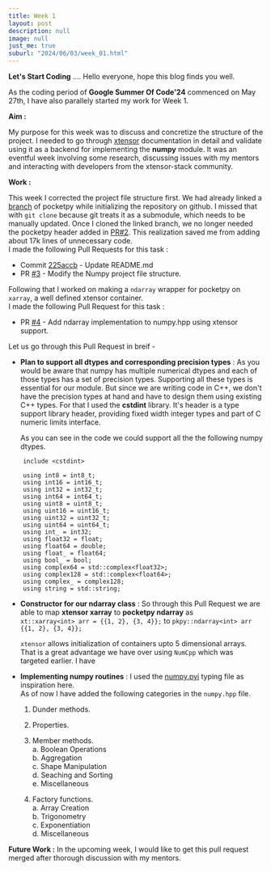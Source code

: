 ```yaml
---
title: Week 1
layout: post
description: null
image: null
just_me: true
suburl: "2024/06/03/week_01.html"
---
```

**Let's Start Coding**
.... Hello everyone, hope this blog finds you well.

As the coding period of **Google Summer Of Code'24** commenced on May 27th, I have also parallely started my work for Week 1.

**Aim :**

My purpose for this week was to discuss and concretize the structure of the project. I needed to go through [xtensor](https://xtensor.readthedocs.io/en/latest/) documentation in detail and validate using it as a backend for implementing the **numpy** module. It was an eventful week involving some research, discussing issues with my mentors and interacting with developers from the xtensor-stack community.

**Work :**

This week I corrected the project file structure first. We had already linked a [branch](https://github.com/pocketpy/pocketpy/tree/9bb19f4c9cf19159a9486281d20a55f25362d1d2) of pocketpy while initializing the repository on github. I missed that with `git clone` because git treats it as a submodule, which needs to be manually updated. Once I cloned the linked branch, we no longer needed the pocketpy header added in [PR#2](https://github.com/pocketpy/gsoc-2024-dev/pull/2). This realization saved me from adding about 17k lines of unnecessary code. \
I made the following Pull Requests for this task :
- Commit [225accb](https://github.com/pocketpy/gsoc-2024-dev/commit/225accb510656633584e167fd83ccff27460ffb9) -  Update README.md
- PR [#3](https://github.com/pocketpy/gsoc-2024-dev/pull/3) - Modify the Numpy project file structure.

Following that I worked on making a `ndarray` wrapper for pocketpy on `xarray`, a well defined xtensor container. \
I made the following Pull Request for this task :
- PR [#4](https://github.com/pocketpy/gsoc-2024-dev/pull/4) - Add ndarray implementation to numpy.hpp using xtensor support.

Let us go through this Pull Request in breif - 

- **Plan to support all dtypes and corresponding precision types** : As you would be aware that numpy has multiple numerical dtypes and each of those types has a set of precision types. Supporting all these types is essential for our module. But since we are writing code in C++, we don't have the precision types at hand and have to design them using existing C++ types. For that I used the **cstdint** library. It's header is a type support library header, providing fixed width integer types and part of C numeric limits interface.

  As you can see in the code we could support all the the following numpy dtypes.
```
    include <cstdint>

    using int8 = int8_t;
    using int16 = int16_t;
    using int32 = int32_t;
    using int64 = int64_t;
    using uint8 = uint8_t;
    using uint16 = uint16_t;
    using uint32 = uint32_t;
    using uint64 = uint64_t;
    using int_ = int32;
    using float32 = float;
    using float64 = double;
    using float_ = float64;
    using bool_ = bool;
    using complex64 = std::complex<float32>;
    using complex128 = std::complex<float64>;
    using complex_ = complex128;
    using string = std::string;
```
- **Constructor for our ndarray class** : So through this Pull Request we are able to map **xtensor xarray** to **pocketpy ndarray** as \
  `xt::xarray<int> arr = {{1, 2}, {3, 4}};` to `pkpy::ndarray<int> arr {{1, 2}, {3, 4}};`

  `xtensor` allows initialization of containers upto 5 dimensional arrays. That is a great advantage we have over using `NumCpp` which was targeted earlier. I have 
- **Implementing numpy routines** : I used the [numpy.pyi](https://github.com/pocketpy/gsoc-2024-dev/blob/main/numpy/numpy.pyi) typing file as inspiration here.\
  As of now I have added the following categories in the `numpy.hpp` file.
  1. Dunder methods.
  2. Properties. 
  3. Member methods. \
     a. Boolean Operations \
     b. Aggregation \
     c. Shape Manipulation \
     d. Seaching and Sorting \
     e. Miscellaneous 
     
  4. Factory functions. \
     a. Array Creation \
     b. Trigonometry \
     c. Exponentiation \
     d. Miscellaneous

**Future Work :**
In the upcoming week, I would like to get this pull request merged after thorough discussion with my mentors.
